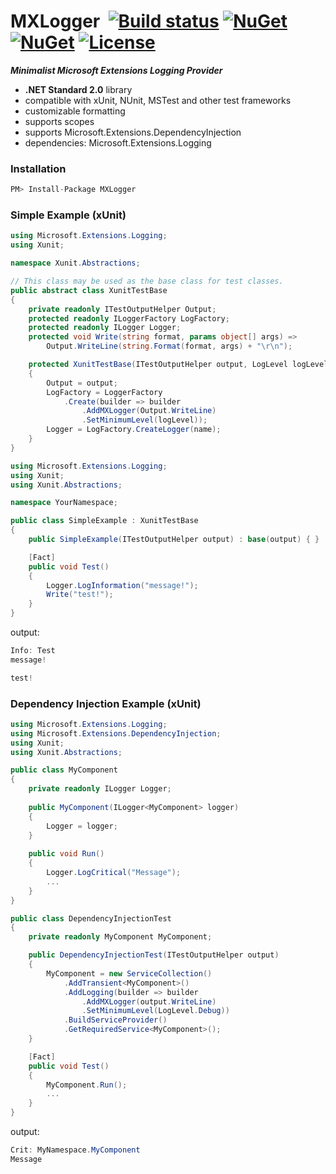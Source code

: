 # MXLogger&nbsp;&nbsp;[![Build status](https://ci.appveyor.com/api/projects/status/e51gaj9271kvpwhc?svg=true)](https://ci.appveyor.com/project/dshe/mxlogger) [![NuGet](https://img.shields.io/nuget/vpre/MXLogger.svg)](https://www.nuget.org/packages/MXLogger/) [![NuGet](https://img.shields.io/nuget/dt/MXLogger?color=orange)](https://www.nuget.org/packages/MXLogger/) [![License](https://img.shields.io/badge/license-Apache%202.0-7755BB.svg)](https://opensource.org/licenses/Apache-2.0)

***Minimalist Microsoft Extensions Logging Provider***
- **.NET Standard 2.0** library
- compatible with xUnit, NUnit, MSTest and other test frameworks
- customizable formatting
- supports scopes
- supports Microsoft.Extensions.DependencyInjection
- dependencies: Microsoft.Extensions.Logging

### Installation ###
```csharp
PM> Install-Package MXLogger
```
### Simple Example (xUnit) ###
```csharp
using Microsoft.Extensions.Logging;
using Xunit;

namespace Xunit.Abstractions;

// This class may be used as the base class for test classes.
public abstract class XunitTestBase
{
    private readonly ITestOutputHelper Output;
    protected readonly ILoggerFactory LogFactory;
    protected readonly ILogger Logger;
    protected void Write(string format, params object[] args) =>
        Output.WriteLine(string.Format(format, args) + "\r\n");

    protected XunitTestBase(ITestOutputHelper output, LogLevel logLevel = LogLevel.Debug, string name = "Test")
    {
        Output = output;
        LogFactory = LoggerFactory
            .Create(builder => builder
                .AddMXLogger(Output.WriteLine)
                .SetMinimumLevel(logLevel));
        Logger = LogFactory.CreateLogger(name);
    }
}
```
```csharp
using Microsoft.Extensions.Logging;
using Xunit;
using Xunit.Abstractions;

namespace YourNamespace;

public class SimpleExample : XunitTestBase
{
    public SimpleExample(ITestOutputHelper output) : base(output) { }

    [Fact]
    public void Test()
    {
        Logger.LogInformation("message!");
        Write("test!");
    }
}
```
output:
```csharp
Info: Test
message!

test!
```
### Dependency Injection Example (xUnit) ###
```csharp
using Microsoft.Extensions.Logging;
using Microsoft.Extensions.DependencyInjection;
using Xunit;
using Xunit.Abstractions;

public class MyComponent
{
    private readonly ILogger Logger;
    
    public MyComponent(ILogger<MyComponent> logger)
    {
        Logger = logger;
    }
    
    public void Run()
    {
        Logger.LogCritical("Message");
        ...
    }    
}

public class DependencyInjectionTest
{
    private readonly MyComponent MyComponent;

    public DependencyInjectionTest(ITestOutputHelper output)
    {
        MyComponent = new ServiceCollection()
            .AddTransient<MyComponent>()
            .AddLogging(builder => builder
                .AddMXLogger(output.WriteLine)
                .SetMinimumLevel(LogLevel.Debug))
            .BuildServiceProvider()
            .GetRequiredService<MyComponent>();
    }

    [Fact]
    public void Test()
    {
        MyComponent.Run();
        ...
    }
}
```
output:
```csharp
Crit: MyNamespace.MyComponent
Message
```
